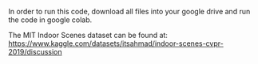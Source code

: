 In order to run this code, download all files into your google drive and run the code in google colab. 

The MIT Indoor Scenes dataset can be found at: https://www.kaggle.com/datasets/itsahmad/indoor-scenes-cvpr-2019/discussion 
